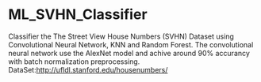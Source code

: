 # ML_SVHN_Classifier
Classifier the The Street View House Numbers (SVHN) Dataset using Convolutional Neural Network, KNN and Random Forest.
The convolutional neural network use the AlexNet model and achive around 90% accurancy with batch normalization preprocessing.
 DataSet:http://ufldl.stanford.edu/housenumbers/
